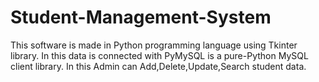 # Student-Management-System
This software is made in Python programming language using Tkinter library. In this data is connected with PyMySQL is a pure-Python MySQL client library. In this Admin can Add,Delete,Update,Search student data. 
